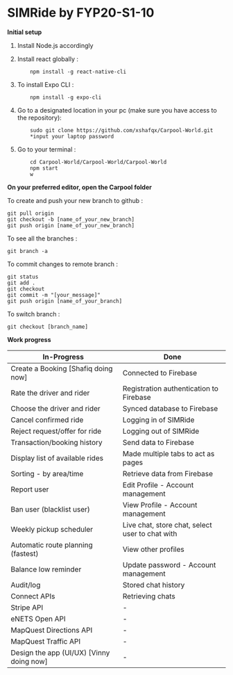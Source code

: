 # SIMRide by FYP20-S1-10



**Initial setup**

1. Install Node.js accordingly

2. Install react globally :
    ```
        npm install -g react-native-cli
    ```

3. To install Expo CLI :
    ```
        npm install -g expo-cli
    ```

4. Go to a designated location in your pc (make sure you have access to the repository):
    ```
        sudo git clone https://github.com/xshafqx/Carpool-World.git
        *input your laptop password
    ```

5. Go to your terminal :
    ```
        cd Carpool-World/Carpool-World/Carpool-World
        npm start
        w
    ```



**On your preferred editor, open the Carpool folder**

To create and push your new branch to github :
```
git pull origin
git checkout -b [name_of_your_new_branch]
git push origin [name_of_your_new_branch]
```


To see all the branches :
```
git branch -a
```


To commit changes to remote branch :
```
git status
git add .
git checkout
git commit -m "[your_message]"
git push origin [name_of_your_branch]
```


To switch branch :
```
git checkout [branch_name]
```


**Work progress**

In-Progress | Done
----------- | -----------
Create a Booking [Shafiq doing now] | Connected to Firebase 
Rate the driver and rider | Registration authentication to Firebase 
Choose the driver and rider | Synced database to Firebase 
Cancel confirmed ride | Logging in of SIMRide 
Reject request/offer for ride | Logging out of SIMRide 
Transaction/booking history | Send data to Firebase 
Display list of available rides | Made multiple tabs to act as pages 
Sorting - by area/time | Retrieve data from Firebase 
Report user | Edit Profile - Account management 
Ban user (blacklist user) | View Profile - Account management 
Weekly pickup scheduler | Live chat, store chat, select user to chat with 
Automatic route planning (fastest) | View other profiles 
Balance low reminder | Update password - Account management
Audit/log | Stored chat history 
Connect APIs | Retrieving chats
Stripe API | -
eNETS Open API | -
MapQuest Directions API | -
MapQuest Traffic API | -
Design the app (UI/UX) [Vinny doing now] | -
